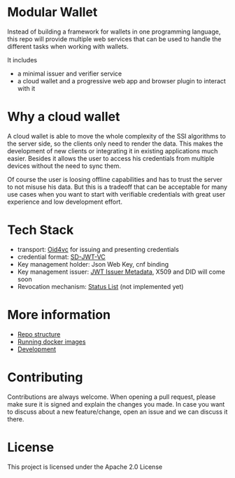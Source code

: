 # Modular Wallet

Instead of building a framework for wallets in one programming language, this repo will provide multiple web services that can be used to handle the different tasks when working with wallets.

It includes
- a minimal issuer and verifier service
- a cloud wallet and a progressive web app and browser plugin to interact with it

# Why a cloud wallet
A cloud wallet is able to move the whole complexity of the SSI algorithms to the server side, so the clients only need to render the data. This makes the development of new clients or integrating it in existing applications much easier.
Besides it allows the user to access his credentials from multiple devices without the need to sync them.

Of course the user is loosing offline capabilities and has to trust the server to not misuse his data. But this is a tradeoff that can be acceptable for many use cases when you want to start with verifiable credentials with great user experience and low development effort.

# Tech Stack
- transport: [Oid4vc](https://openid.net/sg/openid4vc/) for issuing and presenting credentials
- credential format: [SD-JWT-VC](https://www.ietf.org/archive/id/draft-ietf-oauth-sd-jwt-vc-03.html)
- Key management holder: Json Web Key, cnf binding
- Key management issuer: [JWT Issuer Metadata](https://www.ietf.org/archive/id/draft-ietf-oauth-sd-jwt-vc-03.html#name-jwt-vc-issuer-metadata), X509 and DID will come soon
- Revocation mechanism: [Status List](https://datatracker.ietf.org/doc/html/draft-looker-oauth-jwt-cwt-status-list-01) (not implemented yet)

# More information
- [Repo structure](./docs/repo-strucutre.md)
- [Running docker images](./docs/running-docker.md)
- [Development](./docs/development.md)

# Contributing
Contributions are always welcome. When opening a pull request, please make sure it is signed and explain the changes you made. In case you want to discuss about a new feature/change, open an issue and we can discuss it there.

# License
This project is licensed under the Apache 2.0 License